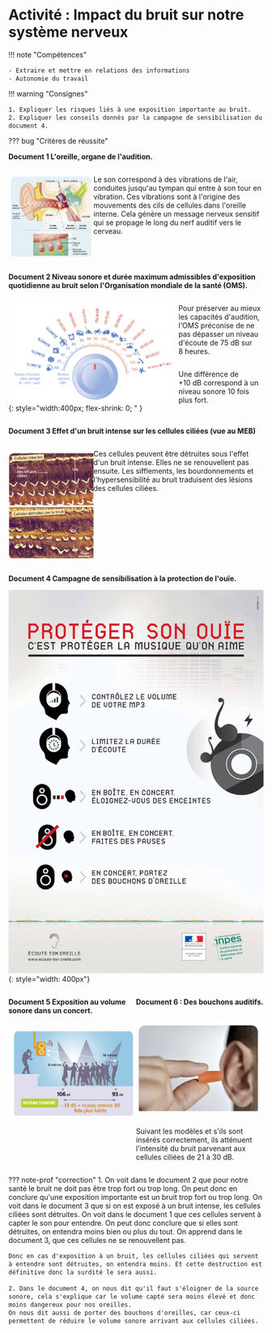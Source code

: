 # Activité : Impact du bruit sur notre système nerveux

!!! note "Compétences"

    - Extraire et mettre en relations des informations   
    - Autonomie du travail

!!! warning "Consignes"

    1. Expliquer les risques liés à une exposition importante au bruit. 
    2. Expliquer les conseils donnés par la campagne de sensibilisation du document 4.

??? bug "Critères de réussite"





**Document 1 L'oreille, organe de l'audition.**

<div markdown style="display:flex; flex-direction: row;">
<div markdown style="display:flex; flex: 1 1 0; flex-direction: column;">

![](Pictures/schemaOreilles.png)


</div>
<div markdown style="display:flex; flex: 2 1 0; flex-direction: column;">

Le son correspond à des vibrations de l'air, conduites jusqu'au tympan qui entre à son tour en vibration. Ces vibrations sont à l'origine des mouvements des cils de cellules dans l'oreille interne. Cela génère un message nerveux sensitif qui se propage le long du nerf auditif vers le cerveau.

</div>
</div>

**Document 2 Niveau sonore et durée maximum admissibles d'exposition quotidienne au bruit selon l'Organisation mondiale de la santé (OMS).**

<div markdown style="display:flex; flex-direction: row;">
<div markdown style="display:flex; flex: 2 1 0; flex-direction: column;">

![](Pictures/niveauSonore.png){: style="width:400px; flex-shrink: 0;  " }

</div>
<div markdown style="display:flex; flex: 1 1 0; flex-direction: column;">

Pour préserver au mieux les capacités d'audition, l'OMS préconise de ne pas dépasser un niveau d'écoute de 75 dB sur 8 heures.

Une différence de +10 dB correspond à un niveau sonore 10 fois plus fort.

</div>
</div>

**Document 3 Effet d'un bruit intense sur les cellules ciliées (vue au MEB)**

<div markdown style="display:flex; flex-direction: row;">
<div markdown style="display:flex; flex: 1 1 0; flex-direction: column;">

![](Pictures/photoEffetBruitCellulesCiliees.png)

</div>
<div markdown style="display:flex;  flex: 2 1 0; flex-direction: column;">

Ces cellules peuvent être détruites sous l'effet d'un bruit intense.
Elles ne se renouvellent pas ensuite. Les sifflements, les bourdonnements et l'hypersensibilité au bruit traduisent des lésions des cellules ciliées.

</div>
</div>

**Document 4 Campagne de sensibilisation à la protection de l'ouïe.**

![](Pictures/campagneBruit.jpg){: style="width: 400px"}


<div markdown style="display:flex; flex-direction: row;">
<div markdown style="display:flex; flex: 1 1 0; flex-direction: column;">


**Document 5 Exposition au volume sonore dans un concert.**

![](Pictures/expositionBruitConcert.png)

</div>
<div markdown style="display:flex; flex: 1 1 0; flex-direction: column;">


**Document 6 : Des bouchons auditifs.**

![](Pictures/bouchonsauditifs.png)

Suivant les modèles et s'ils sont insérés correctement, ils atténuent l'intensité du bruit parvenant aux cellules ciliées de 21 à 30 dB.


</div>
</div>

??? note-prof "correction"
    1. On voit dans le document 2 que pour notre santé le bruit ne doit pas être trop fort ou trop long.
    On peut donc en conclure qu'une exposition importante est un bruit trop fort ou trop long.
    On voit dans le document 3 que si on est exposé à un bruit intense, les cellules ciliées sont détruites.
    On voit dans le document 1 que ces cellules servent à capter le son pour entendre. 
    On peut donc conclure que si elles sont détruites, on entendra moins bien ou plus du tout.
    On apprend dans le document 3, que ces cellules ne se renouvellent pas.

    Donc en cas d'exposition à un bruit, les cellules ciliées qui servent à entendre sont détruites, on entendra moins. Et cette destruction est définitive donc la surdité le sera aussi.

    2. Dans le document 4, on nous dit qu'il faut s'éloigner de la source sonore, cela s'explique car le volume capté sera moins élevé et donc moins dangereux pour nos oreilles.
    On nous dit aussi de porter des bouchons d'oreilles, car ceux-ci permettent de réduire le volume sonore arrivant aux cellules ciliées.

